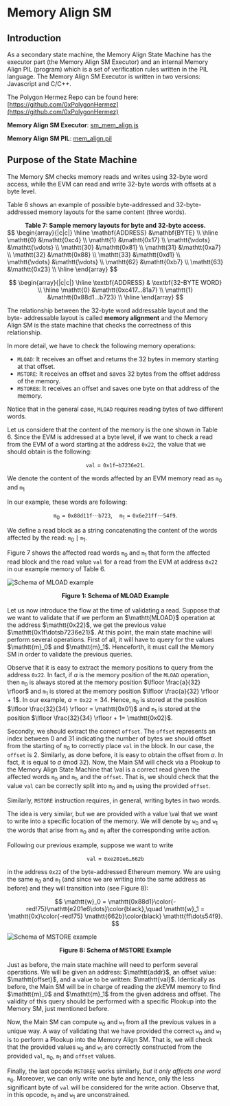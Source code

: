 # Memory Align SM

## Introduction 

As a secondary state machine, the Memory Align State Machine has the executor part (the Memory Align SM Executor) and an internal Memory Align PIL (program) which is a set of verification rules written in the PIL language. The Memory Align SM Executor is written in two versions: Javascript and C/C++.



The Polygon Hermez Repo can be found here:  [https://github.com/0xPolygonHermez](https://github.com/0xPolygonHermez)

**Memory Align SM Executor**: [sm_mem_align.js](https://github.com/0xPolygonHermez/zkevm-proverjs/tree/main/src/sm/sm_mem_align.js)

**Memory Align SM PIL**: [mem_align.pil](https://github.com/0xPolygonHermez/zkevm-proverjs/blob/main/pil/mem_align.pil) 


## Purpose of the State Machine


The Memory SM checks memory reads and writes using 32-byte word access, while the EVM can read and write 32-byte words with offsets at a byte level.
<!-- what does possible mean here? -->
<!-- Table 6 is in comments-->
Table 6 shows an example of possible byte-addressed and 32-byte-addressed memory layouts for the same content (three words).

<!-- 
|                                         $\mathbf{ADDRESS}$                                         |                                           $\mathbf{BYTE}$                                            |
| :------------------------------------------------------------------------------------------------: | :--------------------------------------------------------------------------------------------------: |
| $\mathtt{0x00}\\ \mathtt{0x01}\\ \mathtt{0x02}\\ \mathtt{\ldots}\\ \mathtt{0x1e}\\ \mathtt{0x1f}$  | $\mathtt{0xc4}\\ \mathtt{0x17}\\  \mathtt{0x4f}\\ \mathtt{\ldots}\\   \mathtt{0x81}\\ \mathtt{0xa7}$ |
| $\mathtt{0x20}\\ \mathtt{0x21}\\ \mathtt{0x22}\\ \mathtt{\ldots}\\ \mathtt{0x3e}\\ \mathtt{0x3f} $ | $ \mathtt{0x88}\\ \mathtt{0xd1}\\ \mathtt{0x1f}\\ \mathtt{\ldots}\\ \mathtt{0xb7}\\ \mathtt{0x23} $  |
| $\mathtt{0x40}\\ \mathtt{0x41}\\ \mathtt{0x42}\\ \mathtt{\ldots}\\ \mathtt{0x5e}\\ \mathtt{0x5f}$  |  $\mathtt{0x6e}\\ \mathtt{0x21}\\ \mathtt{0xff}\\ \mathtt{\ldots}\\ \mathtt{0x54}\\ \mathtt{0xf9} $  |

| $\mathbf{ADDRESS}$ |  $\mathbf{32-BYTE~~WORD}$  |
| :----------------: | :------------------------: |
|  $\mathtt{0x00}$   | $\mathtt{0xc4174f...81a7}$ |
|  $\mathtt{0x01}$   | $\mathtt{0x88d11f...b723}$ |
|  $\mathtt{0x02}$   | $\mathtt{0x6e21ff...54f9}$ | 
-->

<div align="center"><b> Table 7: Sample memory layouts for byte and 32-byte access.</b></div>
<!--Table 7 or 6?-->
$$
\begin{array}{|c|c|}
\hline
\mathbf{ADDRESS} &\mathbf{BYTE} \\ \hline
\mathtt{0} &\mathtt{0xc4} \\
\mathtt{1} &\mathtt{0x17} \\
\mathtt{\vdots} &\mathtt{\vdots} \\
\mathtt{30} &\mathtt{0x81} \\
\mathtt{31} &\mathtt{0xa7} \\
\mathtt{32} &\mathtt{0x88} \\
\mathtt{33} &\mathtt{0xd1} \\
\mathtt{\vdots} &\mathtt{\vdots} \\
\mathtt{62} &\mathtt{0xb7} \\
\mathtt{63} &\mathtt{0x23} \\
\hline
\end{array}
$$

$$
\begin{array}{|c|c|}
\hline
\textbf{ADDRESS} & \textbf{32-BYTE WORD} \\ \hline
\mathtt{0} &\mathtt{0xc417...81a7} \\
\mathtt{1} &\mathtt{0x88d1...b723} \\
\hline
\end{array}
$$


The relationship between the 32-byte word addressable layout and the byte- addressable layout is called **memory alignment** and the Memory Align SM is the state machine that checks the correctness of this relationship.

In more detail, we have to check the following memory operations:

- $\mathtt{MLOAD}$: It receives an offset and returns the 32 bytes in memory starting at that offset.
- $\mathtt{MSTORE}$: It receives an offset and saves 32 bytes from the offset address of the memory.
- $\mathtt{MSTORE8}$: It receives an offset and saves one byte on that address of the memory.

Notice that in the general case, $\mathtt{MLOAD}$ requires reading bytes of two different words.

Let us considere that the content of the memory is the one shown in Table 6. Since the EVM is addressed at a byte level, if we want to check a read from the EVM of a word starting at the address $\mathtt{0x22}$, the value that we should obtain is the following:

$$
\mathtt{val} = \mathtt{0x1f \cdots b7236e21}.
$$

We denote the content of the words affected by an EVM memory read as $\mathtt{m}_0$ and $\mathtt{m}_1$

In our example, these words are following:

$$
\mathtt{m}_0 = \mathtt{0x} \mathtt{88d11f} \cdots \mathtt{b723},
\quad \mathtt{m}_1 = \mathtt{0x} \mathtt{6e21ff} \cdots \mathtt{54f9}.
$$

We define a read block as a string concatenating the content of the words affected by the read: $\mathtt{m}_0 \mid \mathtt{m}_1$.

Figure 7 shows the affected read words $\mathtt{m}_0$ and $\mathtt{m}_1$ that form the affected read block and the read value $\mathtt{val}$ for a read from the EVM at address $\mathtt{0x22}$ in our example memory of Table 6.

![Schema of MLOAD example](figures/fig-schm-mld-eg.png)
<div align="center"><b> Figure 1: Schema of MLOAD Example </b></div>
<br>
Let us now introduce the flow at the time of validating a read. Suppose that we want to validate that if we perform an $\mathtt{MLOAD}$ operation at the address $\mathtt{0x22}$, we get the previous value $\mathtt{0x1f\dotsb7236e21}$. At this point, the main state machine will perform several operations. First of all, it will have to query for the values $\mathtt{m}_0$ and $\mathtt{m}_1$. Henceforth, it must call the Memory SM in order to validate the previous queries.

Observe that it is easy to extract the memory positions to query from the address $\mathtt{0x22}$. In fact, if $a$ is the memory position of the $\mathtt{MLOAD}$ operation, then $\mathtt{m}_0$ is always stored at the memory position $\lfloor \frac{a}{32} \rfloor$ and $\mathtt{m}_1$ is stored at the memory position $\lfloor \frac{a}{32} \rfloor + 1$. In our example, $a = \mathtt{0x22} = 34$. Hence, $\mathtt{m}_0$ is stored at the position $\lfloor \frac{32}{34} \rfloor = \mathtt{0x01}$ and $\mathtt{m}_1$ is stored at the position $\lfloor \frac{32}{34} \rfloor + 1= \mathtt{0x02}$.

Secondly, we should extract the correct $\mathtt{offset}$. The $\mathtt{offset}$ represents an index between $0$ and $31$ indicating the number of bytes we should offset from the starting of $\mathtt{m}_0$ to correctly place $\mathtt{val}$ in the block. In our case, the $\mathtt{offset}$ is $2$. Similarly, as done before, it is easy to obtain the offset from $a$. In fact, it is equal to $a$ $(\mathrm{mod} \ 32)$. Now, the Main SM will check via a Plookup to the Memory Align State Machine that \val is a correct read given the affected words $\mathtt{m}_0$ and $\mathtt{m}_1$, and the $\mathtt{offset}$. That is, we should check that the value $\mathtt{val}$ can be correctly split into $\mathtt{m}_0$ and $\mathtt{m}_1$ using the provided $\mathtt{offset}$.

Similarly, $\mathtt{MSTORE}$ instruction requires, in general, writing bytes in two words.

The idea is very similar, but we are provided with a value \val that we want to write into a specific location of the memory. We will denote by $\mathtt{w}_0$ and $\mathtt{w}_1$ the words that arise from $\mathtt{m}_0$ and $\mathtt{m}_1$ after the corresponding write action.

Following our previous example, suppose we want to write

$$
\mathtt{val} = \mathtt{0xe201e6\dots662b}
$$

in the address $\mathtt{0x22}$ of the byte-addressed Ethereum memory. We are using the same $\mathtt{m}_0$ and $\mathtt{m}_1$ (and since we are writing into the same address as before) and they will transition into (see Figure 8):

$$
\mathtt{w}_0 = \mathtt{0x88d1}\color{-red!75}\mathtt{e201e6\dots}\color{black},\quad \mathtt{w}_1 = \mathtt{0x}\color{-red!75} \mathtt{662b}\color{black} \mathtt{ff\dots54f9}.
$$

![Schema of MSTORE example](figures/fig-schm-mstr-eg.png)
<div align="center"><b> Figure 8: Schema of MSTORE Example </b></div>
<!--Figure 2 or 8?-->
<br>
Just as before, the main state machine will need to perform several operations. We will be given an address: $\mathtt{addr}$, an offset value: $\mathtt{offset}$, and a value to be written: $\mathtt{val}$. Identically as before, the Main SM will be in charge of reading the zkEVM memory to find $\mathtt{m}_0$ and $\mathtt{m}_1$ from the given address and offset. The validity of this query should be performed with a specific Plookup into the Memory SM, just mentioned before.

Now, the Main SM can compute $\mathtt{w}_0$ and $\mathtt{w}_1$ from all the previous values in a unique way. A way of validating that we have provided the correct $\mathtt{w}_0$ and $\mathtt{w}_1$ is to perform a Plookup into the Memory Align SM. That is, we will check that the provided values $\mathtt{w}_0$ and $\mathtt{w}_1$ are correctly constructed from the provided $\mathtt{val}$, $\mathtt{m}_0$, $\mathtt{m}_1$ and $\mathtt{offset}$ values.

Finally, the last opcode $\mathtt{MSTOREE}$ works similarly, *but it only affects one word* $\mathtt{m}_0$. Moreover, we can only write one byte and hence, only the less significant byte of $\mathtt{val}$ will be considered for the write action. Observe that, in this opcode, $\mathtt{m}_1$ and $\mathtt{w}_1$ are unconstrained. 